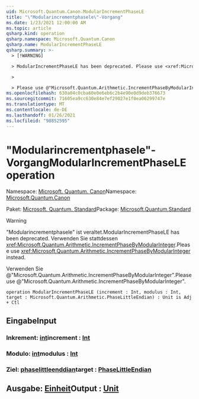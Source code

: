 ```yaml
---
uid: Microsoft.Quantum.Canon.ModularIncrementPhaseLE
title: "\"Modularincrementphasele\"-Vorgang"
ms.date: 1/23/2021 12:00:00 AM
ms.topic: article
qsharp.kind: operation
qsharp.namespace: Microsoft.Quantum.Canon
qsharp.name: ModularIncrementPhaseLE
qsharp.summary: >-
  > [!WARNING]

  > ModularIncrementPhaseLE has been deprecated. Please use <xref:Microsoft.Quantum.Arithmetic.IncrementPhaseByModularInteger> instead.

  >

  > Please use @"Microsoft.Quantum.Arithmetic.IncrementPhaseByModularInteger".
ms.openlocfilehash: 630a04c0cba60e0e6eb6c2b4e90e0d9deb376673
ms.sourcegitcommit: 71605ea9cc630e84e7ef29027e1f0ea06299747e
ms.translationtype: MT
ms.contentlocale: de-DE
ms.lasthandoff: 01/26/2021
ms.locfileid: "98852595"
---
```

# <a name="modularincrementphasele-operation"></a><span data-ttu-id="7b4e7-102">"Modularincrementphasele"-Vorgang</span><span class="sxs-lookup"><span data-stu-id="7b4e7-102">ModularIncrementPhaseLE operation</span></span>

<span data-ttu-id="7b4e7-103">Namespace: [Microsoft. Quantum. Canon](xref:Microsoft.Quantum.Canon)</span><span class="sxs-lookup"><span data-stu-id="7b4e7-103">Namespace: [Microsoft.Quantum.Canon](xref:Microsoft.Quantum.Canon)</span></span>

<span data-ttu-id="7b4e7-104">Paket: [Microsoft. Quantum. Standard](https://nuget.org/packages/Microsoft.Quantum.Standard)</span><span class="sxs-lookup"><span data-stu-id="7b4e7-104">Package: [Microsoft.Quantum.Standard](https://nuget.org/packages/Microsoft.Quantum.Standard)</span></span>


> [!WARNING]
> <span data-ttu-id="7b4e7-105">"Modularincrementphasele" ist veraltet.</span><span class="sxs-lookup"><span data-stu-id="7b4e7-105">ModularIncrementPhaseLE has been deprecated.</span></span> <span data-ttu-id="7b4e7-106">Verwenden Sie stattdessen <xref:Microsoft.Quantum.Arithmetic.IncrementPhaseByModularInteger>.</span><span class="sxs-lookup"><span data-stu-id="7b4e7-106">Please use <xref:Microsoft.Quantum.Arithmetic.IncrementPhaseByModularInteger> instead.</span></span>
>
> <span data-ttu-id="7b4e7-107">Verwenden Sie @"Microsoft.Quantum.Arithmetic.IncrementPhaseByModularInteger".</span><span class="sxs-lookup"><span data-stu-id="7b4e7-107">Please use @"Microsoft.Quantum.Arithmetic.IncrementPhaseByModularInteger".</span></span>



```qsharp
operation ModularIncrementPhaseLE (increment : Int, modulus : Int, target : Microsoft.Quantum.Arithmetic.PhaseLittleEndian) : Unit is Adj + Ctl
```


## <a name="input"></a><span data-ttu-id="7b4e7-108">Eingabe</span><span class="sxs-lookup"><span data-stu-id="7b4e7-108">Input</span></span>

### <a name="increment--int"></a><span data-ttu-id="7b4e7-109">Inkrement: [int](xref:microsoft.quantum.lang-ref.int)</span><span class="sxs-lookup"><span data-stu-id="7b4e7-109">increment : [Int](xref:microsoft.quantum.lang-ref.int)</span></span>




### <a name="modulus--int"></a><span data-ttu-id="7b4e7-110">Modulo: [int](xref:microsoft.quantum.lang-ref.int)</span><span class="sxs-lookup"><span data-stu-id="7b4e7-110">modulus : [Int](xref:microsoft.quantum.lang-ref.int)</span></span>




### <a name="target--phaselittleendian"></a><span data-ttu-id="7b4e7-111">Ziel: [phaselittleenddian](xref:Microsoft.Quantum.Arithmetic.PhaseLittleEndian)</span><span class="sxs-lookup"><span data-stu-id="7b4e7-111">target : [PhaseLittleEndian](xref:Microsoft.Quantum.Arithmetic.PhaseLittleEndian)</span></span>





## <a name="output--unit"></a><span data-ttu-id="7b4e7-112">Ausgabe: [Einheit](xref:microsoft.quantum.lang-ref.unit)</span><span class="sxs-lookup"><span data-stu-id="7b4e7-112">Output : [Unit](xref:microsoft.quantum.lang-ref.unit)</span></span>

